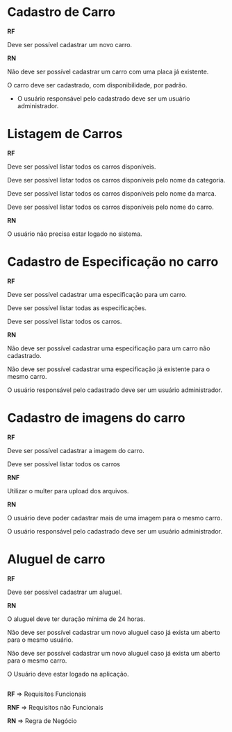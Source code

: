 # Cadastro de Carro

**RF**

Deve ser possível cadastrar um novo carro.


**RN**

Não deve ser possível cadastrar um carro com uma placa já existente.

O carro deve ser cadastrado, com disponibilidade, por padrão.

* O usuário responsável pelo cadastrado deve ser um usuário administrador.


# Listagem de Carros

**RF**

Deve ser possível listar todos os carros disponíveis.

Deve ser possível listar todos os carros disponíveis pelo nome da categoria.

Deve ser possível listar todos os carros disponíveis pelo nome da marca.

Deve ser possível listar todos os carros disponíveis pelo nome do carro.

**RN**

O usuário não precisa estar logado no sistema.


# Cadastro de Especificação no carro

**RF**

Deve ser possível cadastrar uma especificação para um carro.

Deve ser possível listar todas as especificações.

Deve ser possível listar todos os carros.

**RN**

Não deve ser possível cadastrar uma especificação para um carro não cadastrado.

Não deve ser possível cadastrar uma especificação já existente para o mesmo carro.

O usuário responsável pelo cadastrado deve ser um usuário administrador.


# Cadastro de imagens do carro

**RF**

Deve ser possível cadastrar a imagem do carro.

Deve ser possível listar todos os carros

**RNF**

Utilizar o multer para upload dos arquivos.

**RN**

O usuário deve poder cadastrar mais de uma imagem para o mesmo carro.

O usuário responsável pelo cadastrado deve ser um usuário administrador.


# Aluguel de carro

**RF**

Deve ser possível cadastrar um aluguel.

**RN**

O aluguel deve ter duração mínima de 24 horas.

Não deve ser possível cadastrar um novo aluguel caso já exista um aberto para o mesmo usuário.

Não deve ser possível cadastrar um novo aluguel caso já exista um aberto para o mesmo carro.

O Usuário deve estar logado na aplicação.


##

**RF** => Requisitos Funcionais 

**RNF** => Requisitos não Funcionais 

**RN** => Regra de Negócio

##
